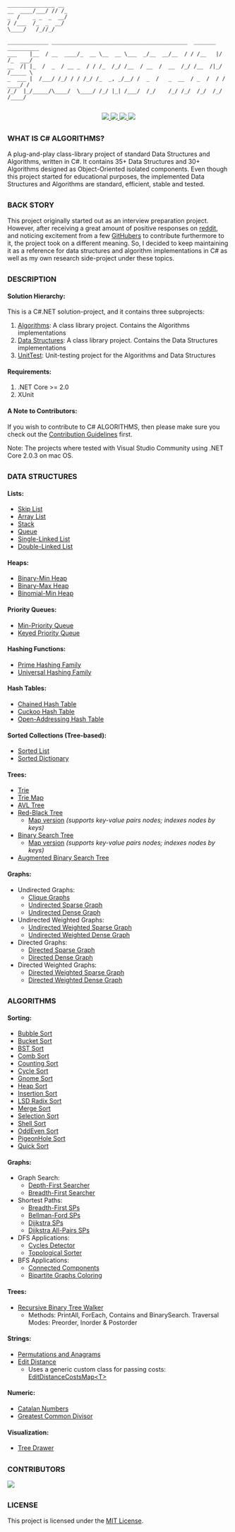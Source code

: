```
_______________ __                                               
__  ____/___/ // /_                                              
_  /    _ _  _  __/                                              
/ /___  /_  _  __/                                               
\____/   /_//_/                                                  
                                                                              
_____________ ___________________________________________  _______  __________
___    |__  / __  ____/_  __ \__  __ \___  _/__  __/__  / / /__   |/  /_  ___/
__  /| |_  /  _  / __ _  / / /_  /_/ /__  / __  /  __  /_/ /__  /|_/ /_____ \ 
_  ___ |  /___/ /_/ / / /_/ /_  _, _/__/ /  _  /   _  __  / _  /  / / ____/ / 
/_/  |_/_____/\____/  \____/ /_/ |_| /___/  /_/    /_/ /_/  /_/  /_/  /____/  
                                                                              
```

<p align="center">
  <a href="" alt="License">
    <img src="https://img.shields.io/github/license/aalhour/C-Sharp-Algorithms?style=flat-square&color=darkred" />
  </a>
  <a href="" alt="Build">
    <img src="https://img.shields.io/travis/aalhour/C-Sharp-Algorithms?style=flat-square&color=darkred" />
  </a>
  <a href="https://github.com/aalhour/C-Sharp-Algorithms/graphs/contributors" alt="Contributors">
    <img src="https://img.shields.io/github/contributors/aalhour/C-Sharp-Algorithms?style=flat-square&color=darkred" />
  </a>
  <a href="https://github.com/aalhour/C-Sharp-Algorithms/pulse" alt="Activity">
    <img src="https://img.shields.io/github/commit-activity/m/aalhour/C-Sharp-Algorithms?style=flat-square&color=darkred" />
  </a>
</p>

##
### WHAT IS C# ALGORITHMS?

A plug-and-play class-library project of standard Data Structures and Algorithms, written in C#. It contains 35+ Data Structures and 30+ Algorithms designed as Object-Oriented isolated components. Even though this project started for educational purposes, the implemented Data Structures and Algorithms are standard, efficient, stable and tested.

##
### BACK STORY

This project originally started out as an interview preparation project. However, after receiving a great amount of positive responses on [reddit](https://redd.it/3etf9f), and noticing excitement from a few [GitHubers](https://github.com/aalhour/C-Sharp-Algorithms#contributors) to contribute furthermore to it, the project took on a different meaning. So, I decided to keep maintaining it as a reference for data structures and algorithm implementations in C# as well as my own research side-project under these topics.

##
### DESCRIPTION

#### Solution Hierarchy:

This is a C#.NET solution-project, and it contains three subprojects:

  1. [Algorithms](Algorithms): A class library project. Contains the Algorithms implementations
  2. [Data Structures](DataStructures): A class library project. Contains the Data Structures implementations
  3. [UnitTest](UnitTest): Unit-testing project for the Algorithms and Data Structures

#### Requirements:

  1. .NET Core >= 2.0
  2. XUnit

#### A Note to Contributors:

If you wish to contribute to C# ALGORITHMS, then please make sure you check out the [Contribution Guidelines](CONTRIBUTING.md) first.

Note: The projects where tested with Visual Studio Community using .NET Core 2.0.3 on mac OS.

##
### DATA STRUCTURES

#### Lists:

  * [Skip List](DataStructures/Lists/SkipList.cs)
  * [Array List](DataStructures/Lists/ArrayList.cs)
  * [Stack](DataStructures/Lists/Stack.cs)
  * [Queue](DataStructures/Lists/Queue.cs)
  * [Single-Linked List](DataStructures/Lists/SLinkedList.cs)
  * [Double-Linked List](DataStructures/Lists/DLinkedList.cs)

#### Heaps:

  * [Binary-Min Heap](DataStructures/Heaps/BinaryMinHeap.cs)
  * [Binary-Max Heap](DataStructures/Heaps/BinaryMaxHeap.cs)
  * [Binomial-Min Heap](DataStructures/Heaps/BinomialMinHeap.cs)
 
#### Priority Queues:

  * [Min-Priority Queue](DataStructures/Heaps/MinPriorityQueue.cs)
  * [Keyed Priority Queue](DataStructures/Heaps/KeyedPriorityQueue.cs)
 
#### Hashing Functions:

  * [Prime Hashing Family](DataStructures/Hashing/PrimeHashingFamily.cs)
  * [Universal Hashing Family](DataStructures/Hashing/UniversalHashingFamily.cs)

#### Hash Tables:

  * [Chained Hash Table](DataStructures/Dictionaries/ChainedHashTable.cs)
  * [Cuckoo Hash Table](DataStructures/Dictionaries/CuckooHashTable.cs)
  * [Open-Addressing Hash Table](DataStructures/Dictionaries/OpenAddressingHashTable.cs)

#### Sorted Collections (Tree-based):

  * [Sorted List](DataStructures/SortedCollections/SortedList.cs)
  * [Sorted Dictionary](DataStructures/SortedCollections/SortedDictionary.cs)

#### Trees:

  * [Trie](DataStructures/Trees/Trie.cs)
  * [Trie Map](DataStructures/Trees/TrieMap.cs)
  * [AVL Tree](DataStructures/Trees/AVLTree.cs)
  * [Red-Black Tree](DataStructures/Trees/RedBlackTree.cs)
    * [Map version](DataStructures/Trees/RedBlackTreeMap.cs) _(supports key-value pairs nodes; indexes nodes by keys)_
  * [Binary Search Tree](DataStructures/Trees/BinarySearchTree.cs)
    * [Map version](DataStructures/Trees/BinarySearchTreeMap.cs) _(supports key-value pairs nodes; indexes nodes by keys)_
  * [Augmented Binary Search Tree](DataStructures/Trees/AugmentedBinarySearchTree.cs)
 
#### Graphs:

  * Undirected Graphs:
    + [Clique Graphs](DataStructures/Graphs/CliqueGraph.cs)
    + [Undirected Sparse Graph](DataStructures/Graphs/UndirectedSparseGraph.cs)
    + [Undirected Dense Graph](DataStructures/Graphs/UndirectedDenseGraph.cs)
  * Undirected Weighted Graphs:
    + [Undirected Weighted Sparse Graph](DataStructures/Graphs/UndirectedWeightedSparseGraph.cs)
    + [Undirected Weighted Dense Graph](DataStructures/Graphs/UndirectedWeightedDenseGraph.cs)
  * Directed Graphs:
    + [Directed Sparse Graph](DataStructures/Graphs/DirectedSparseGraph.cs)
    + [Directed Dense Graph](DataStructures/Graphs/DirectedDenseGraph.cs)
  * Directed Weighted Graphs:
    + [Directed Weighted Sparse Graph](DataStructures/Graphs/DirectedWeightedSparseGraph.cs)
    + [Directed Weighted Dense Graph](DataStructures/Graphs/DirectedWeightedDenseGraph.cs)


##
### ALGORITHMS

#### Sorting:

  * [Bubble Sort](Algorithms/Sorting/BubbleSorter.cs)
  * [Bucket Sort](Algorithms/Sorting/BucketSorter.cs)
  * [BST Sort](Algorithms/Sorting/BinarySearchTreeSorter.cs)
  * [Comb Sort](Algorithms/Sorting/CombSorter.cs)
  * [Counting Sort](Algorithms/Sorting/CountingSorter.cs)
  * [Cycle Sort](Algorithms/Sorting/CycleSorter.cs)
  * [Gnome Sort](Algorithms/Sorting/GnomeSorter.cs)
  * [Heap Sort](Algorithms/Sorting/HeapSorter.cs)
  * [Insertion Sort](Algorithms/Sorting/InsertionSorter.cs)
  * [LSD Radix Sort](Algorithms/Sorting/LSDRadixSorter.cs)
  * [Merge Sort](Algorithms/Sorting/MergeSorter.cs)
  * [Selection Sort](Algorithms/Sorting/SelectionSorter.cs)
  * [Shell Sort](Algorithms/Sorting/ShellSorter.cs)
  * [OddEven Sort](Algorithms/Sorting/OddEvenSorter.cs)
  * [PigeonHole Sort](Algorithms/Sorting/PigeonHoleSorter.cs)
  * [Quick Sort](Algorithms/Sorting/QuickSorter.cs)

#### Graphs:

  * Graph Search:
    + [Depth-First Searcher](Algorithms/Graphs/DepthFirstSearcher.cs)
    + [Breadth-First Searcher](Algorithms/Graphs/BreadthFirstSearcher.cs)
  * Shortest Paths:
    + [Breadth-First SPs](Algorithms/Graphs/BreadthFirstShortestPaths.cs)
    + [Bellman-Ford SPs](Algorithms/Graphs/BellmanFordShortestPaths.cs)
    + [Dijkstra SPs](Algorithms/Graphs/DijkstraShortestPaths.cs)
    + [Dijkstra All-Pairs SPs](Algorithms/Graphs/DijkstraAllPairsShortestPaths.cs)
  * DFS Applications:
    + [Cycles Detector](Algorithms/Graphs/CyclesDetector.cs)
    + [Topological Sorter](Algorithms/Graphs/TopologicalSorter.cs)
  * BFS Applications:
    + [Connected Components](Algorithms/Graphs/ConnectedComponents.cs)
    + [Bipartite Graphs Coloring](Algorithms/Graphs/BipartiteColoring.cs)

#### Trees:

  * [Recursive Binary Tree Walker](Algorithms/Trees/BinaryTreeRecursiveWalker.cs)
    + Methods: PrintAll, ForEach, Contains and BinarySearch. Traversal Modes: Preorder, Inorder & Postorder

#### Strings:

  * [Permutations and Anagrams](Algorithms/Strings/Permutations.cs)
  * [Edit Distance](Algorithms/Strings/EditDistance.cs)
    + Uses a generic custom class for passing costs: [EditDistanceCostsMap\<T\>](Algorithms/Strings/EditDistanceCostsMap.cs)

#### Numeric:

  * [Catalan Numbers](Algorithms/Numeric/CatalanNumbers.cs)
  * [Greatest Common Divisor](Algorithms/Numeric/GreatestCommonDivisor.cs)

#### Visualization:

  * [Tree Drawer](DataStructures/Trees/TreeDrawer.cs)


##
### CONTRIBUTORS

<a href="https://github.com/aalhour/C-Sharp-Algorithms/graphs/contributors">
  <img src="https://contributors-img.firebaseapp.com/image?repo=aalhour/C-Sharp-Algorithms" />
</a>

<br />
<!-- Made with [contributors-img](https://contributors-img.firebaseapp.com). -->

##
### LICENSE

This project is licensed under the [MIT License](LICENSE).
